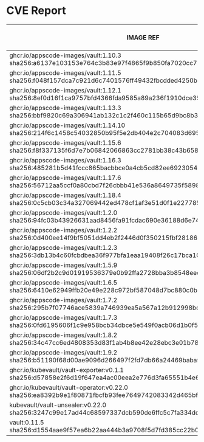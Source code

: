 # CVE Report
|                                                      IMAGE REF                                                      |      OS       | CRITICAL<BR>(OS, OTHER) | HIGH<BR>(OS, OTHER) | MEDIUM<BR>(OS, OTHER) | LOW<BR>(OS, OTHER) | UNKNOWN<BR>(OS, OTHER) |
|---------------------------------------------------------------------------------------------------------------------|---------------|-------------------------|---------------------|-----------------------|--------------------|------------------------|
| ghcr.io/appscode-images/vault:1.10.3<br>sha256:a6137e103153e764c3b83e97f4865f9b850fa7020cc726fe88deecf9b97b5eb7     | alpine 3.14.6 | **1**, 6                | **8**, 47           | 6, 46                 | 0, 5               | 0, 0                   |
| ghcr.io/appscode-images/vault:1.11.5<br>sha256:f048f157dca7c921d6c7401576ff49432fbcdded4250b589a3610e22625c1033     | alpine 3.14.8 | 0, 5                    | **8**, 37           | 4, 41                 | 0, 3               | 0, 0                   |
| ghcr.io/appscode-images/vault:1.12.1<br>sha256:8ef0d16f1ca9757bfd4366fda9585a89a236f1910dce3537406c0712ea1ebefc     | alpine 3.14.8 | 0, 5                    | **8**, 41           | 4, 47                 | 0, 4               | 0, 0                   |
| ghcr.io/appscode-images/vault:1.13.3<br>sha256:bbf9820c69a306941ab132c1c2f460c115b65d9bc8b33a33649d63dce2840342     | alpine 3.18.6 | 0, 2                    | **2**, 25           | 20, 40                | 4, 4               | 2, 0                   |
| ghcr.io/appscode-images/vault:1.14.10<br>sha256:214f6c1458c54032850b95f5e2db404e2c704083d695bc26437a936b3153e4b6    | alpine 3.18.6 | 0, 2                    | **2**, 11           | 20, 23                | 4, 3               | 2, 0                   |
| ghcr.io/appscode-images/vault:1.15.6<br>sha256:f8f337135f6d7e7b06842066863cc2781bb38c43b6588cec939c98766b8c4108     | alpine 3.18.6 | 0, 3                    | **2**, 12           | 20, 25                | 4, 3               | 2, 0                   |
| ghcr.io/appscode-images/vault:1.16.3<br>sha256:485281b5d41fccc865bacbbce0a4cb5cd82ee69230544cff43ca4d2d4728fe20     | alpine 3.18.6 | 0, 3                    | **2**, 7            | 20, 16                | 4, 3               | 2, 0                   |
| ghcr.io/appscode-images/vault:1.17.6<br>sha256:56712aa5ccf0a80cbd7f26cbbb41e536a8649735f58985b4125d4d16e2d296cc     | alpine 3.20.3 | 0, 1                    | **2**, 5            | 2, 10                 | 2, 3               | 2, 0                   |
| ghcr.io/appscode-images/vault:1.18.4<br>sha256:0c5cb03c34a327069442ed478cf1af3e51d0f1e227785362cfad22957cdef9f7     | alpine 3.21.2 | 0, 0                    | **2**, 4            | 2, 10                 | 0, 2               | 2, 0                   |
| ghcr.io/appscode-images/vault:1.2.0<br>sha256:94fc03b43926631aad8456fa91fcdac690e36188d6e74bd8761c95a873b33da5      | alpine 3.10.1 | **3**, 0                | **9**, 0            | 14, 0                 | 4, 0               | 0, 0                   |
| ghcr.io/appscode-images/vault:1.2.2<br>sha256:0d400ee14f9bf5051dd4eb2f2446d0f350215fbf281866c4b414fd0eb9afc439      | alpine 3.10.2 | **1**, 0                | **9**, 0            | 14, 0                 | 4, 0               | 0, 0                   |
| ghcr.io/appscode-images/vault:1.2.3<br>sha256:3db13b4c60fcbdbea36f977bfa1eaa19408f26c17bca10d1765e60ba2dfe9b4b      | alpine 3.10.3 | **1**, 0                | **9**, 0            | 10, 0                 | 2, 0               | 0, 0                   |
| ghcr.io/appscode-images/vault:1.5.9<br>sha256:06df2b2c9d01919536379e0b92ffa2728bba3b8548eed6b9d3e7024b019164cb      | alpine 3.13.7 | **1**, 4                | **7**, 44           | 2, 32                 | 0, 1               | 0, 0                   |
| ghcr.io/appscode-images/vault:1.6.5<br>sha256:6410e62949ffb20e49e228c972bf587048d7bc880c0b2c94203204f44c47e2ef      | alpine 3.13.5 | **4**, 4                | **27**, 43          | 6, 32                 | 0, 1               | 0, 0                   |
| ghcr.io/appscode-images/vault:1.7.2<br>sha256:295b7f07746ace5839a746939ea5a567a12b912998bd37732bf9c74f1f6e2c7a      | alpine 3.13.5 | **4**, 4                | **27**, 43          | 6, 32                 | 0, 1               | 0, 0                   |
| ghcr.io/appscode-images/vault:1.7.3<br>sha256:0fd6195606f1c9e958bcb34dbce5e549f0acb06d1b0f5f98f3edbf2b00ed4c0b      | alpine 3.13.5 | **4**, 4                | **27**, 40          | 6, 30                 | 0, 1               | 0, 0                   |
| ghcr.io/appscode-images/vault:1.8.2<br>sha256:34c47cc6ed4808353d83f1ab4b8ee42e28ebc3e01b785f1a8910987e82da5d83      | alpine 3.14.2 | **1**, 7                | **32**, 64          | 10, 56                | 0, 4               | 0, 0                   |
| ghcr.io/appscode-images/vault:1.9.2<br>sha256:b51190f68d00ae9096d266497f2fd7db66a24469babaf9fb00acfe83e6412a7e      | alpine 3.14.3 | **1**, 8                | **14**, 52          | 6, 48                 | 0, 4               | 0, 0                   |
| ghcr.io/kubevault/vault-exporter:v0.1.1<br>sha256:d57858e2f6d19f647ea4ac00eea2e776d3fa65551b4e662d3c6791a334ea0e61  | debian 10.10  | 0, 5                    | 0, 49               | 0, 38                 | 0, 1               | 6, 0                   |
| ghcr.io/kubevault/vault-operator:v0.22.0<br>sha256:ea8392b9e1f80871fbcfb93fee7649742083342d465bf12bf87de1736ff4a989 | debian 12.11  | 0, 0                    | 0, 1                | 0, 2                  | 0, 0               | 0, 0                   |
| kubevault/vault-unsealer:v0.22.0<br>sha256:3247c99e17ad44c68597337dcb590de6ffc5c7fa334dd09e0551a983dd7247ee         | debian 12.11  | 0, 0                    | 0, 1                | 0, 2                  | 0, 0               | 0, 0                   |
| vault:0.11.5<br>sha256:d1554aae9f57ea6b22aa444b3a9708f5d7fd385cc22b0b1dc07ce77ef7c76d4c                             | alpine 3.8.1  | **2**, 0                | 0, 0                | 0, 0                  | 0, 0               | 0, 0                   |
